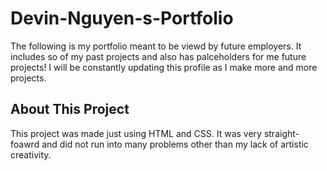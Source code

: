 # Devin-Nguyen-s-Portfolio

The following is my portfolio meant to be viewd by future employers. It includes so of my past projects and also has palceholders for me future projects! I will be constantly updating this profile as I make more and more projects.

## About This Project

This project was made just using HTML and CSS. It was very straight-foawrd and did not run into many problems other than my lack of artistic creativity.